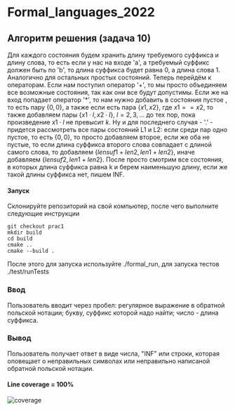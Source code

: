 # Formal_languages_2022
## Алгоритм решения (задача 10)
Для каждого состояния будем хранить длину требуемого суффикса и длину слова, то есть если у нас на входе 'a', а требуемый суффикс должен быть по 'b', то длина суффикса будет равна $0$, а длина слова $1$. Аналогично для остальных простых состояний. Теперь перейдём к операторам. Если нам поступил оператор '+', то мы просто объединяем все возможные состояния, так как они все будут допустимы. Если же на вход попадает оператор '*', то нам нужно добавить в состояния пустое , то есть пару $\lbrace 0, 0\rbrace$, а также если есть пара $\lbrace x1, x2\rbrace$, где $x1==x2$, то также добавляем пары $\lbrace x1 \cdot l, x2 \cdot l \rbrace$, $l= 2, 3,\ldots$ до тех пор, пока произведение $x1 \cdot l$ не превысит $k$. Ну и  для последнего случая - '.' - придется рассмотреть все пары состояний L1 и L2: если среди пар одно пустое, то есть $\lbrace 0, 0\rbrace$, то просто добавляем второе, если же оба не пустые, то если длина суффикса второго слова совпадает с длиной самого слова, то добавляем $\lbrace lensuf1 + len2, len1 + len2\rbrace$, иначе добавляем $\lbrace lensuf2, len1 + len2\rbrace$. После просто смотрим все состояния, в которых длина суффикса равна k и берем наименьшую длину, если же такой длины суффикса нет, пишем INF.

#### Запуск
Склонируйте репозиторий на свой компьютер, после чего выполните следующие инструкции
```shell script
git checkout prac1
mkdir build
cd build
cmake ..
cmake --build .
```
После этого для запуска используйте ./formal_run, для запуска тестов ./test/runTests


### Ввод
Пользователь вводит через пробел: регулярное выражение в обратной польской нотации; букву, суффикс которой надо найти; число - длина суффикса.
### Вывод
Пользователь получает ответ в виде числа, "INF" или строки, которая оповещает о неправильных символах или неправильно написаной обратной польской нотации.

#### Line coverage = 100%

![coverage](https://user-images.githubusercontent.com/79002842/194713180-ef04b388-7c4a-462d-b644-55fb9d7575e7.jpg)
